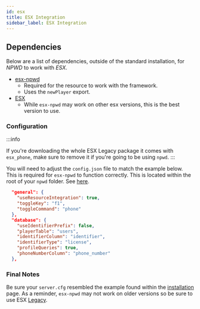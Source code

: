 ```yaml
---
id: esx
title: ESX Integration
sidebar_label: ESX Integration
---
```


## Dependencies
Below are a list of dependencies, outside of the standard installation, for *NPWD* to work with *ESX*.
- [esx-npwd](https://github.com/overextended/esx-npwd)
    - Required for the resource to work with the framework.
    - Uses the `newPlayer` export.
- [ESX](https://github.com/esx-framework/esx-legacy)
    - While `esx-npwd` may work on other esx versions, this is the best version to use.

### Configuration

:::info

If you're downloading the whole ESX Legacy package it comes with `esx_phone`, make sure to remove it if you're going to be using `npwd`.
:::

You will need to adjust the `config.json` file to match the example below. This is required for `esx-npwd` to function correctly. This is located within the root of your `npwd` folder. See [here](https://github.com/project-error/npwd/blob/master/config.json).

```json
  "general": {
    "useResourceIntegration": true,
    "toggleKey": "f1",
    "toggleCommand": "phone"
  },
  "database": {
    "useIdentifierPrefix": false,
    "playerTable": "users",
    "identifierColumn": "identifier",
    "identifierType": "license",
    "profileQueries": true,
    "phoneNumberColumn": "phone_number"
  },
```

### Final Notes
Be sure your `server.cfg` resembled the example found within the [installation](../start/installation#example-final-config) page. As a reminder, `esx-npwd` may not work on older versions so be sure to use ESX [Legacy](https://github.com/esx-framework/esx-legacy).
